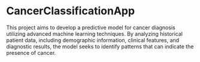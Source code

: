 # CancerClassificationApp
This project aims to develop a predictive model for cancer diagnosis utilizing advanced machine learning techniques. By analyzing historical patient data, including demographic information, clinical features, and diagnostic results, the model seeks to identify patterns that can indicate the presence of cancer.
